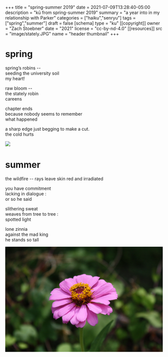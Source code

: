 +++
title = "spring-summer 2019"
date = 2021-07-09T13:28:40-05:00
description = "kū from spring-summer 2019"
summary = "a year into in my relationship with Parker"
categories = ["haiku","senryu"]
tags = ["spring","summer"]
draft = false
[schema]
  type = "ku"
[[copyright]]
  owner = "Zach Stoebner"
  date = "2021"
  license = "cc-by-nd-4.0"
[[resources]]
  src = "image/stately.JPG"
  name = "header thumbnail"
+++

# spring

spring’s robins -- <br>
seeding the university soil  <br>
my heart! <br>

raw bloom -- <br>
the stately robin <br>
careens <br>

chapter ends <br>
because nobody seems to remember <br>
what happened <br>

a sharp edge just begging to make a cut. <br>
the cold hurts <br>

<img src="image/hungry.JPG" />

# summer

the wildfire -- rays leave skin red and irradiated <br>

you have commitment <br>
lacking in dialogue : <br>
or so he said <br>

slithering sweat <br>
weaves from tree to tree : <br>
spotted light <br>

lone zinnia <br>
against the mad king <br>
he stands so tall <br>

<img src="image/zinnia.JPG" />
